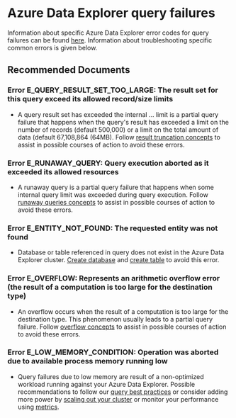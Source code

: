 <properties
	pageTitle="Performance|Kusto query failures"
	description="Performance|Kusto query failures"
    infoBubbleText=""
	service="Microsoft.Kusto"
	resource="clusters"
	authors="radennis"
    ms.author="prvavill"
	displayOrder="3"
	selfHelpType="resource"
	supportTopicIds="32613464,32613482,32613506"
	productPesIds="16602"
	cloudEnvironments="Public, BlackForest, Fairfax, MoonCake, USSEC, USNAT"
    articleId="66BF4592-B7E3-4820-AA25-E6BC77A179AE"
	ownershipId="AzureDataExplorer_Kusto"
/>

# Azure Data Explorer query failures

Information about specific Azure Data Explorer error codes for query failures can be found [here](https://docs.microsoft.com/azure/data-explorer/kusto/concepts/errorsinnativecode). Information about troubleshooting specific common errors is given below.

## **Recommended Documents**

### Error E_QUERY_RESULT_SET_TOO_LARGE: The result set for this query exceed its allowed record/size limits

- A query result set has exceeded the internal ... limit is a partial query failure that happens when the query's result has exceeded a limit on the number of records (default 500,000) or a limit on the total amount of data (default 67,108,864 (64MB). Follow [result truncation concepts](https://docs.microsoft.com/azure/data-explorer/kusto/concepts/resulttruncation) to assist in possible courses of action to avoid these errors. 

### Error E_RUNAWAY_QUERY: Query execution aborted as it exceeded its allowed resources

- A runaway query is a partial query failure that happens when some internal query limit was exceeded during query execution. Follow [runaway queries concepts](https://docs.microsoft.com/azure/data-explorer/kusto/concepts/runawayqueries) to assist in possible courses of action to avoid these errors. 

### Error E_ENTITY_NOT_FOUND: The requested entity was not found

- Database or table referenced in query does not exist in the Azure Data Explorer cluster. [Create database](https://docs.microsoft.com/azure/data-explorer/create-cluster-database-portal) and [create table](https://docs.microsoft.com/azure/data-explorer/kusto/management/tables) to avoid this error.

### Error E_OVERFLOW: Represents an arithmetic overflow error (the result of a computation is too large for the destination type)

- An overflow occurs when the result of a computation is too large for the destination type. This phenomenon usually leads to a partial query failure. Follow [overflow concepts](https://docs.microsoft.com/azure/data-explorer/kusto/concepts/overflow) to assist in possible courses of action to avoid these errors. 

### Error E_LOW_MEMORY_CONDITION: Operation was aborted due to available process memory running low

-  Query failures due to low memory are result of a non-optimized workload running against your Azure Data Explorer. Possible recommendations to follow our [query best practices](https://docs.microsoft.com/azure/kusto/query/best-practices) or consider adding more power by [scaling out your cluster](https://docs.microsoft.com/azure/data-explorer/manage-cluster-horizontal-scaling) or monitor your performance using [metrics](https://docs.microsoft.com/azure/data-explorer/using-metrics). 
